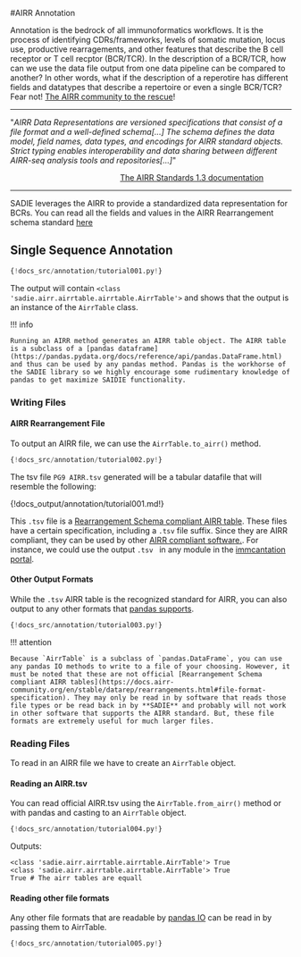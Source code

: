 #AIRR Annotation

Annotation is the bedrock of all immunoformatics workflows. It is the process of identifying CDRs/frameworks, levels of somatic mutation, locus use, productive rearragements, and other features that describe the B cell receptor or T cell recptor (BCR/TCR). In the description of a BCR/TCR, how can we use the data file output from one data pipeline can be compared to another? In other words, what if the description of a reperotire has different fields and datatypes that describe a repertoire or even a single BCR/TCR? Fear not! [The AIRR community to the rescue](https://docs.airr-community.org/en/stable/)!

---

"_AIRR Data Representations are versioned specifications that consist of a file format and a well-defined schema[...] The schema defines the data model, field names, data types, and encodings for AIRR standard objects. Strict typing enables interoperability and data sharing between different AIRR-seq analysis tools and repositories[...]_"

<a href='https://docs.airr-community.org/en/stable/datarep/overview.html'><div style="text-align: right; margin-right: 10%;"> The AIRR Standards 1.3 documentation </div></a>

---

SADIE leverages the AIRR to provide a standardized data representation for BCRs. You can read all the fields and values in the AIRR Rearrangement schema standard [here](https://docs.airr-community.org/en/stable/datarep/rearrangements.html#fields)

## Single Sequence Annotation

```Python
{!docs_src/annotation/tutorial001.py!}

```

The output will contain `<class 'sadie.airr.airrtable.airrtable.AirrTable'>` and shows that the output is an instance of the `AirrTable` class.

!!! info

    Running an AIRR method generates an AIRR table object. The AIRR table is a subclass of a [pandas dataframe](https://pandas.pydata.org/docs/reference/api/pandas.DataFrame.html) and thus can be used by any pandas method. Pandas is the workhorse of the SADIE library so we highly encourage some rudimentary knowledge of pandas to get maximize SAIDIE functionality.

### Writing Files

#### AIRR Rearrangement File

To output an AIRR file, we can use the `AirrTable.to_airr()` method.

```Python
{!docs_src/annotation/tutorial002.py!}
```

The tsv file `PG9 AIRR.tsv` generated will be a tabular datafile that will resemble the following:

{!docs_output/annotation/tutorial001.md!}

This `.tsv` file is a [Rearrangement Schema compliant AIRR table](https://docs.airr-community.org/en/stable/datarep/rearrangements.html#file-format-specification). These files have a certain specification, including a `.tsv` file suffix. Since they are AIRR compliant, they can be used by other [AIRR compliant software.](https://docs.airr-community.org/en/stable/resources/rearrangement_support.html). For instance, we could use the output `.tsv ` in any module in the [immcantation portal](https://immcantation.readthedocs.io/en/stable/).

#### Other Output Formats

While the `.tsv` AIRR table is the recognized standard for AIRR, you can also output to any other formats that [pandas supports](https://pandas.pydata.org/pandas-docs/stable/user_guide/io.html).

```Python
{!docs_src/annotation/tutorial003.py!}
```

!!! attention

    Because `AirrTable` is a subclass of `pandas.DataFrame`, you can use any pandas IO methods to write to a file of your choosing. However, it must be noted that these are not official [Rearrangement Schema compliant AIRR tables](https://docs.airr-community.org/en/stable/datarep/rearrangements.html#file-format-specification). They may only be read in by software that reads those file types or be read back in by **SADIE** and probably will not work in other software that supports the AIRR standard. But, these file formats are extremely useful for much larger files.

### Reading Files

To read in an AIRR file we have to create an `AirrTable` object.

#### Reading an AIRR.tsv

You can read official AIRR.tsv using the `AirrTable.from_airr()` method or with pandas and casting to an `AirrTable` object.

```Python
{!docs_src/annotation/tutorial004.py!}
```

Outputs:

```output
<class 'sadie.airr.airrtable.airrtable.AirrTable'> True
<class 'sadie.airr.airrtable.airrtable.AirrTable'> True
True # The airr tables are equall
```

#### Reading other file formats

Any other file formats that are readable by [pandas IO](https://pandas.pydata.org/pandas-docs/stable/user_guide/io.html) can be read in by passing them to AirrTable.

```Python
{!docs_src/annotation/tutorial005.py!}
```
